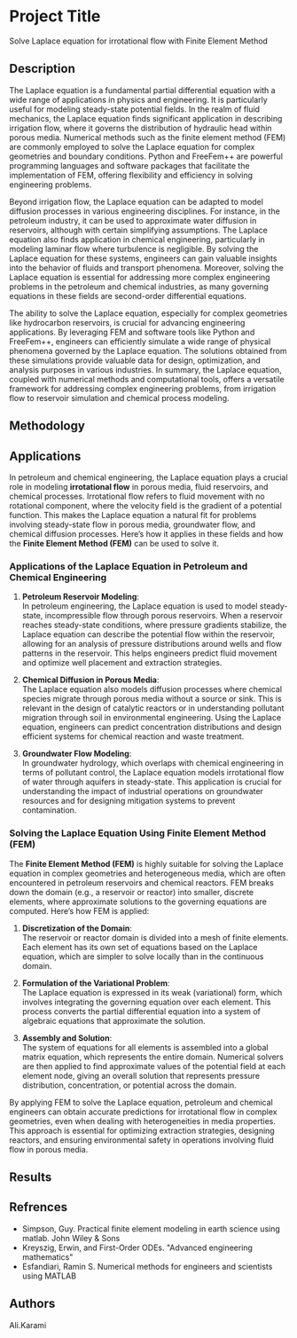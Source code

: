 # Project Title

Solve Laplace equation for irrotational flow with Finite Element Method

## Description

The Laplace equation is a fundamental partial differential equation with a wide range of applications in physics and engineering. It is particularly useful for modeling steady-state potential fields. In the realm of fluid mechanics, the Laplace equation finds significant application in describing irrigation flow, where it governs the distribution of hydraulic head within porous media. Numerical methods such as the finite element method (FEM) are commonly employed to solve the Laplace equation for complex geometries and boundary conditions. Python and FreeFem++ are powerful programming languages and software packages that facilitate the implementation of FEM, offering flexibility and efficiency in solving engineering problems.

Beyond irrigation flow, the Laplace equation can be adapted to model diffusion processes in various engineering disciplines. For instance, in the petroleum industry, it can be used to approximate water diffusion in reservoirs, although with certain simplifying assumptions. The Laplace equation also finds application in chemical engineering, particularly in modeling laminar flow where turbulence is negligible. By solving the Laplace equation for these systems, engineers can gain valuable insights into the behavior of fluids and transport phenomena. Moreover, solving the Laplace equation is essential for addressing more complex engineering problems in the petroleum and chemical industries, as many governing equations in these fields are second-order differential equations.

The ability to solve the Laplace equation, especially for complex geometries like hydrocarbon reservoirs, is crucial for advancing engineering applications. By leveraging FEM and software tools like Python and FreeFem++, engineers can efficiently simulate a wide range of physical phenomena governed by the Laplace equation. The solutions obtained from these simulations provide valuable data for design, optimization, and analysis purposes in various industries. In summary, the Laplace equation, coupled with numerical methods and computational tools, offers a versatile framework for addressing complex engineering problems, from irrigation flow to reservoir simulation and chemical process modeling.



## Methodology



## Applications


In petroleum and chemical engineering, the Laplace equation plays a crucial role in modeling **irrotational flow** in porous media, fluid reservoirs, and chemical processes. Irrotational flow refers to fluid movement with no rotational component, where the velocity field is the gradient of a potential function. This makes the Laplace equation a natural fit for problems involving steady-state flow in porous media, groundwater flow, and chemical diffusion processes. Here’s how it applies in these fields and how the **Finite Element Method (FEM)** can be used to solve it.

### Applications of the Laplace Equation in Petroleum and Chemical Engineering

1. **Petroleum Reservoir Modeling**:  
   In petroleum engineering, the Laplace equation is used to model steady-state, incompressible flow through porous reservoirs. When a reservoir reaches steady-state conditions, where pressure gradients stabilize, the Laplace equation can describe the potential flow within the reservoir, allowing for an analysis of pressure distributions around wells and flow patterns in the reservoir. This helps engineers predict fluid movement and optimize well placement and extraction strategies.

2. **Chemical Diffusion in Porous Media**:  
   The Laplace equation also models diffusion processes where chemical species migrate through porous media without a source or sink. This is relevant in the design of catalytic reactors or in understanding pollutant migration through soil in environmental engineering. Using the Laplace equation, engineers can predict concentration distributions and design efficient systems for chemical reaction and waste treatment.

3. **Groundwater Flow Modeling**:  
   In groundwater hydrology, which overlaps with chemical engineering in terms of pollutant control, the Laplace equation models irrotational flow of water through aquifers in steady-state. This application is crucial for understanding the impact of industrial operations on groundwater resources and for designing mitigation systems to prevent contamination.

### Solving the Laplace Equation Using Finite Element Method (FEM)

The **Finite Element Method (FEM)** is highly suitable for solving the Laplace equation in complex geometries and heterogeneous media, which are often encountered in petroleum reservoirs and chemical reactors. FEM breaks down the domain (e.g., a reservoir or reactor) into smaller, discrete elements, where approximate solutions to the governing equations are computed. Here’s how FEM is applied:

1. **Discretization of the Domain**:  
   The reservoir or reactor domain is divided into a mesh of finite elements. Each element has its own set of equations based on the Laplace equation, which are simpler to solve locally than in the continuous domain.

2. **Formulation of the Variational Problem**:  
   The Laplace equation is expressed in its weak (variational) form, which involves integrating the governing equation over each element. This process converts the partial differential equation into a system of algebraic equations that approximate the solution.

3. **Assembly and Solution**:  
   The system of equations for all elements is assembled into a global matrix equation, which represents the entire domain. Numerical solvers are then applied to find approximate values of the potential field at each element node, giving an overall solution that represents pressure distribution, concentration, or potential across the domain.

By applying FEM to solve the Laplace equation, petroleum and chemical engineers can obtain accurate predictions for irrotational flow in complex geometries, even when dealing with heterogeneities in media properties. This approach is essential for optimizing extraction strategies, designing reactors, and ensuring environmental safety in operations involving fluid flow in porous media.



## Results



## Refrences

* Simpson, Guy. Practical finite element modeling in earth science using matlab. John Wiley & Sons
* Kreyszig, Erwin, and First-Order ODEs. "Advanced engineering mathematics"
* Esfandiari, Ramin S. Numerical methods for engineers and scientists using MATLAB



## Authors

Ali.Karami




